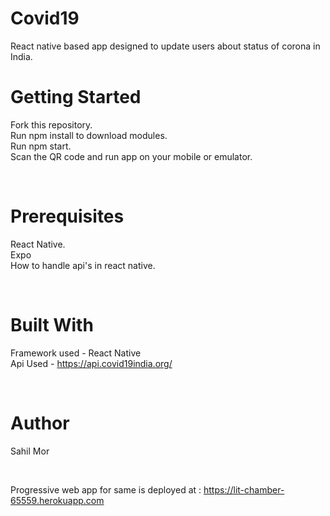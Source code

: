 # Covid19
React native based app designed to update users about status of corona in India.

# Getting Started
Fork this repository.<br />
Run npm install to download modules.<br />
Run npm start.<br />
Scan the QR code and run app on your mobile or emulator.<br />

<br />

# Prerequisites
React Native.<br />
Expo <br />
How to handle api's in react native. <br />

<br />

# Built With 
Framework used - React Native <br />
Api Used - https://api.covid19india.org/ <br />

<br />

# Author
Sahil Mor<br />

<br />

Progressive web app for same is deployed at : https://lit-chamber-65559.herokuapp.com
